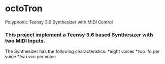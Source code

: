 # octoTron
Polyphonic Teensy 3.6 Synthesizer with MIDI Control
### This project implement a Teensy 3.6 based Synthesizer with two MIDI Inputs.

The Synthesizer has the following characteristics:
*eight voices
*two lfo per voice
*two vco per voice
    
